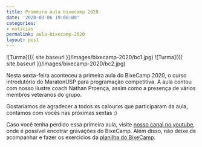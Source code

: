 ```yaml
---
title: Primeira aula bixecamp 2020
date: '2020-03-06 19:00:00'
categories:
- noticias
permalink: aula-bixecamp-2020
layout: post
---
```


![Turma]({{ site.baseurl }}/images/bixecamp-2020/bc1.jpg)
![Turma]({{ site.baseurl }}/images/bixecamp-2020/bc2.jpg)

Nesta sexta-feira aconteceu a primeira aula do BixeCamp 2020, o curso introdutório do MaratonUSP para programação competitiva. A aula contou com nosso ilustre coach Nathan Proença, assim como a presença de vários membros veteranos do grupo.

Gostaríamos de agradecer a todos xs calourxs que participaram da aula, contamos com vocês nas próximas sextas :)

Caso você tenha perdido essa primeira aula, visite [nosso canal no youtube](https://www.youtube.com/channel/UCB_SQAulqgmQ0Vfww9wzfWA), onde é possível encotrar gravações do BixeCamp. Além disso, não deixe de acompanhar e fazer os exercicios da [planilha do BixeCamp](https://docs.google.com/spreadsheets/d/1miUvi3sHPMi7K__tj90C8fg96scEWnFm3XoVbGgTkpc/edit?usp=sharing).
